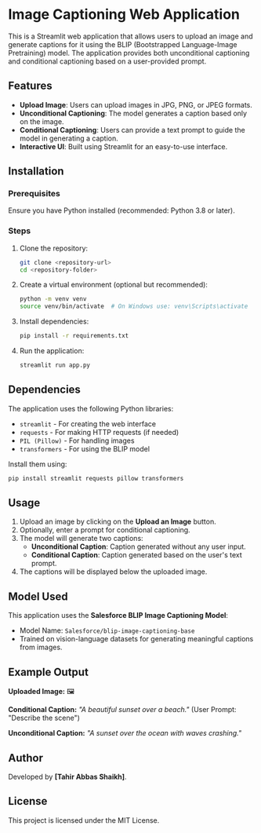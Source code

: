 # Image Captioning Web Application

This is a Streamlit web application that allows users to upload an image and generate captions for it using the BLIP (Bootstrapped Language-Image Pretraining) model. The application provides both unconditional captioning and conditional captioning based on a user-provided prompt.

## Features

- **Upload Image**: Users can upload images in JPG, PNG, or JPEG formats.
- **Unconditional Captioning**: The model generates a caption based only on the image.
- **Conditional Captioning**: Users can provide a text prompt to guide the model in generating a caption.
- **Interactive UI**: Built using Streamlit for an easy-to-use interface.

## Installation

### Prerequisites
Ensure you have Python installed (recommended: Python 3.8 or later).

### Steps
1. Clone the repository:
   ```sh
   git clone <repository-url>
   cd <repository-folder>
   ```

2. Create a virtual environment (optional but recommended):
   ```sh
   python -m venv venv
   source venv/bin/activate  # On Windows use: venv\Scripts\activate
   ```

3. Install dependencies:
   ```sh
   pip install -r requirements.txt
   ```

4. Run the application:
   ```sh
   streamlit run app.py
   ```

## Dependencies

The application uses the following Python libraries:
- `streamlit` - For creating the web interface
- `requests` - For making HTTP requests (if needed)
- `PIL (Pillow)` - For handling images
- `transformers` - For using the BLIP model

Install them using:
```sh
pip install streamlit requests pillow transformers
```

## Usage

1. Upload an image by clicking on the **Upload an Image** button.
2. Optionally, enter a prompt for conditional captioning.
3. The model will generate two captions:
   - **Unconditional Caption**: Caption generated without any user input.
   - **Conditional Caption**: Caption generated based on the user's text prompt.
4. The captions will be displayed below the uploaded image.

## Model Used

This application uses the **Salesforce BLIP Image Captioning Model**:
- Model Name: `Salesforce/blip-image-captioning-base`
- Trained on vision-language datasets for generating meaningful captions from images.

## Example Output

**Uploaded Image:** 🖼️

**Conditional Caption:** *"A beautiful sunset over a beach."* (User Prompt: "Describe the scene")

**Unconditional Caption:** *"A sunset over the ocean with waves crashing."*

## Author
Developed by **[Tahir Abbas Shaikh]**.

## License
This project is licensed under the MIT License.

